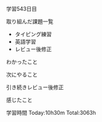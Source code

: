 学習543日目

取り組んだ課題一覧

- タイピング練習
- 英語学習
- レビュー後修正

わかったこと

次にやること

引き続きレビュー後修正


感じたこと

学習時間 Today:10h30m Total:3063h